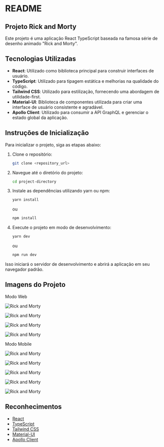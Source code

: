 # README

## Projeto Rick and Morty

Este projeto é uma aplicação React TypeScript baseada na famosa série de desenho animado "Rick and Morty".

## Tecnologias Utilizadas

- **React**: Utilizado como biblioteca principal para construir interfaces de usuário.
- **TypeScript**: Utilizado para tipagem estática e melhorias na qualidade do código.
- **Tailwind CSS**: Utilizado para estilização, fornecendo uma abordagem de utilidade-first.
- **Material-UI**: Biblioteca de componentes utilizada para criar uma interface de usuário consistente e agradável.
- **Apollo Client**: Utilizado para consumir a API GraphQL e gerenciar o estado global da aplicação.

## Instruções de Inicialização

Para inicializar o projeto, siga as etapas abaixo:

1. Clone o repositório:
   ```bash
   git clone <repository_url>
   ```
2. Navegue até o diretório do projeto:
   ```bash
   cd project-directory
   ```
3. Instale as dependências utilizando yarn ou npm:
   ```bash
   yarn install
   ```
   ou
   ```bash
   npm install
   ```
4. Execute o projeto em modo de desenvolvimento:
   ```bash
   yarn dev
   ```
   ou
   ```bash
   npm run dev
   ```

Isso iniciará o servidor de desenvolvimento e abrirá a aplicação em seu navegador padrão.

## Imagens do Projeto

Modo Web

![Rick and Morty](/public/imgReadme/img1.png)

![Rick and Morty](/public/imgReadme/img2.png)

![Rick and Morty](/public/imgReadme/img3.png)

![Rick and Morty](/public/imgReadme/img4.png)

Modo Mobile

![Rick and Morty](/public/imgReadme/mobile1.png)

![Rick and Morty](/public/imgReadme/mobile2.png)

![Rick and Morty](/public/imgReadme/mobile3.png)

![Rick and Morty](/public/imgReadme/mobile4.png)

![Rick and Morty](/public/imgReadme/mobile5.png)

## Reconhecimentos

- [React](https://reactjs.org/)
- [TypeScript](https://www.typescriptlang.org/)
- [Tailwind CSS](https://tailwindcss.com/)
- [Material-UI](https://material-ui.com/)
- [Apollo Client](https://www.apollographql.com/docs/react/)
